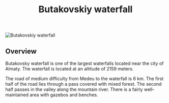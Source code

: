 ﻿---
title: Butakovskiy waterfall
username: nikkom
tags: 1
latitude: 43.17218
longitude: 77.11398
---

<p><img src="images/0005_butakovskiy_waterfall.jpg" alt="Butakovskiy waterfall" title="Butakovskiy waterfall - May 26, 2023"></p>

## Overview

Butakovsky waterfall is one of the largest waterfalls located near the city of Almaty. The waterfall is located at an altitude of 2159 meters. 

The road of medium difficulty from Medeu to the waterfall is 6 km. The first half of the road lies through a pass covered with mixed forest. The second half passes in the valley along the mountain river. There is a fairly well-maintained area with gazebos and benches.